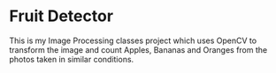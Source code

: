 # **Fruit Detector** 

This is my Image Processing classes project which uses OpenCV to transform 
the image and count Apples, Bananas and Oranges from the photos taken in similar conditions.

